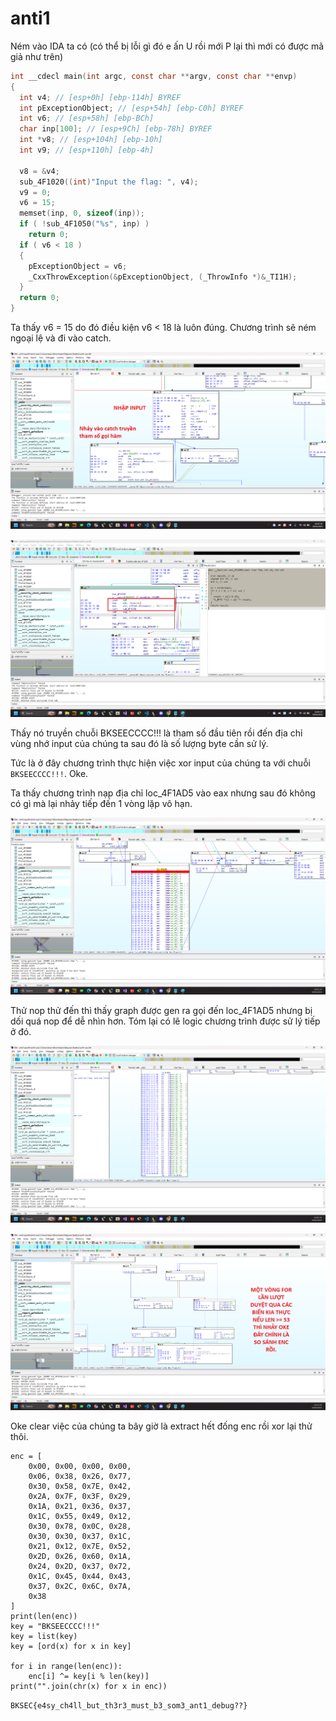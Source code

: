 # anti1

Ném vào IDA ta có (có thể bị lỗi gì đó e ấn U rồi mới P lại thì mới có được mã giả như trên)


```C
int __cdecl main(int argc, const char **argv, const char **envp)
{
  int v4; // [esp+0h] [ebp-114h] BYREF
  int pExceptionObject; // [esp+54h] [ebp-C0h] BYREF
  int v6; // [esp+58h] [ebp-BCh]
  char inp[100]; // [esp+9Ch] [ebp-78h] BYREF
  int *v8; // [esp+104h] [ebp-10h]
  int v9; // [esp+110h] [ebp-4h]

  v8 = &v4;
  sub_4F1020((int)"Input the flag: ", v4);
  v9 = 0;
  v6 = 15;
  memset(inp, 0, sizeof(inp));
  if ( !sub_4F1050("%s", inp) )
    return 0;
  if ( v6 < 18 )
  {
    pExceptionObject = v6;
    _CxxThrowException(&pExceptionObject, (_ThrowInfo *)&_TI1H);
  }
  return 0;
}
```

Ta thấy v6 = 15 do đó điều kiện v6 < 18 là luôn đúng. Chương trình sẽ ném ngoại lệ và đi vào catch.

![alt text](./img/20.png)

![alt text](./img/21.png)


Thấy nó truyền chuỗi BKSEECCCC!!! là tham số đầu tiên rồi đến địa chỉ vùng nhớ input của chúng ta sau đó là số lượng byte cần sử lý.

Tức là ở đây chương trình thực hiện việc xor input của chúng ta với chuỗi ```BKSEECCCC!!!```. Oke.

Ta thấy chương trình nạp địa chỉ loc_4F1AD5 vào eax nhưng sau đó không có gì mà lại nhảy tiếp đến 1 vòng lặp vô hạn.

![alt text](./img/22.png)

Thử nop thử đến thì thấy graph được gen ra gọi đến loc_4F1AD5 nhưng bị dối quá nop để dễ nhìn hơn. Tóm lại có lẽ logic chương trình được sử lý tiếp ở đó.

![alt text](./img/23.png)

![alt text](./img/24.png)

Oke clear việc của chúng ta bây giờ là extract hết đống enc rồi xor lại thử thôi.

```Python3
enc = [
    0x00, 0x00, 0x00, 0x00,     
    0x06, 0x38, 0x26, 0x77,    
    0x30, 0x58, 0x7E, 0x42,     
    0x2A, 0x7F, 0x3F, 0x29,     
    0x1A, 0x21, 0x36, 0x37,
    0x1C, 0x55, 0x49, 0x12,
    0x30, 0x78, 0x0C, 0x28,
    0x30, 0x30, 0x37, 0x1C,
    0x21, 0x12, 0x7E, 0x52,
    0x2D, 0x26, 0x60, 0x1A,
    0x24, 0x2D, 0x37, 0x72,
    0x1C, 0x45, 0x44, 0x43,
    0x37, 0x2C, 0x6C, 0x7A,
    0x38
]
print(len(enc))
key = "BKSEECCCC!!!"
key = list(key)
key = [ord(x) for x in key]

for i in range(len(enc)):
    enc[i] ^= key[i % len(key)]
print("".join(chr(x) for x in enc))
```

```BKSEC{e4sy_ch4ll_but_th3r3_must_b3_som3_ant1_debug??}```